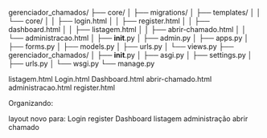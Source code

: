 gerenciador_chamados/
├── core/
│   ├── migrations/
│   ├── templates/
│   │   └── core/
│   │       ├── login.html
│   │       ├── register.html
│   │       ├── dashboard.html
│   │       ├── listagem.html
│   │       ├── abrir-chamado.html
│   │       └── administracao.html
│   ├── __init__.py
│   ├── admin.py
│   ├── apps.py
│   ├── forms.py
│   ├── models.py
│   ├── urls.py
│   └── views.py
├── gerenciador_chamados/
│   ├── __init__.py
│   ├── asgi.py
│   ├── settings.py
│   ├── urls.py
│   └── wsgi.py
└── manage.py

listagem.html
Login.html
Dashboard.html
abrir-chamado.html
administracao.html
register.html

Organizando: 

layout novo para:
Login
register
Dashboard
listagem
administração
abrir chamado

